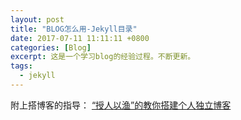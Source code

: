 ```yaml
---
layout: post 
title: "BLOG怎么用-Jekyll目录"
date: 2017-07-11 11:11:11 +0800
categories: [Blog]
excerpt: 这是一个学习blog的经验过程。不断更新。
tags:
  - jekyll
---
```



<!-- * content
{:toc} -->


附上搭博客的指导：
<a href="http://www.jianshu.com/p/8f843034c7ec">“授人以渔”的教你搭建个人独立博客</a>
